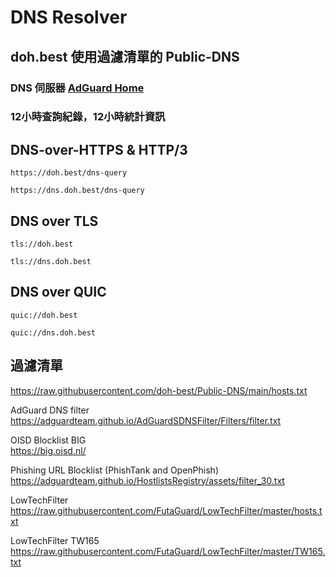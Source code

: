 # DNS Resolver

## doh.best  使用過濾清單的 Public-DNS 

### DNS 伺服器 [AdGuard Home](https://github.com/AdguardTeam/AdGuardHome)
### 12小時查詢紀錄，12小時統計資訊<br>


## DNS-over-HTTPS & HTTP/3
```
https://doh.best/dns-query
```

```
https://dns.doh.best/dns-query
```


## DNS over TLS
```
tls://doh.best
```

```
tls://dns.doh.best
```


## DNS over QUIC
```
quic://doh.best
```

```
quic://dns.doh.best
```


## 過濾清單

https://raw.githubusercontent.com/doh-best/Public-DNS/main/hosts.txt

AdGuard DNS filter   
https://adguardteam.github.io/AdGuardSDNSFilter/Filters/filter.txt

OISD Blocklist BIG   
https://big.oisd.nl/

Phishing URL Blocklist (PhishTank and OpenPhish)   
https://adguardteam.github.io/HostlistsRegistry/assets/filter_30.txt

LowTechFilter   
https://raw.githubusercontent.com/FutaGuard/LowTechFilter/master/hosts.txt

LowTechFilter TW165   
https://raw.githubusercontent.com/FutaGuard/LowTechFilter/master/TW165.txt